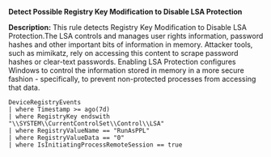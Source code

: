 **Detect Possible Registry Key Modification to Disable LSA Protection**

**Description:** This rule detects Registry Key Modification to Disable LSA Protection.The LSA controls and manages user rights information, password hashes and other important bits of information in memory. Attacker tools, such as mimikatz, rely on accessing this content to scrape password hashes or clear-text passwords. Enabling LSA Protection configures Windows to control the information stored in memory in a more secure fashion - specifically, to prevent non-protected processes from accessing that data.

```
DeviceRegistryEvents
| where Timestamp >= ago(7d)
| where RegistryKey endswith "\\SYSTEM\\CurrentControlSet\\Control\\LSA"
| where RegistryValueName == "RunAsPPL"
| where RegistryValueData == "0"
| where IsInitiatingProcessRemoteSession == true 
```
